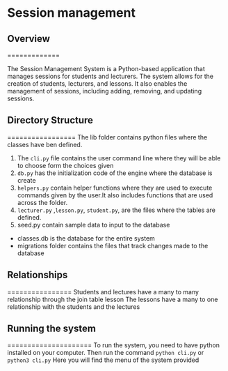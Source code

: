 # Session management

## Overview

=============

The Session Management System is a Python-based application that manages sessions for students and lecturers. The system allows for the creation of students, lecturers, and lessons.
It also enables the management of sessions, including adding, removing, and updating sessions.

## Directory Structure

=================
The lib folder contains python files where the classes have ben defined.

1. The `cli.py` file contains the user command line where they will be able to choose form the choices given
2. `db.py` has the initialization code of the engine where the database is create
3. `helpers.py` contain helper functions where they are used to execute commands given by the user.It also includes functions that are used across the folder.
4. `lecturer.py` ,`lesson.py`, `student.py`, are the files where the tables are defined.
5. seed.py contain sample data to input to the database

 - classes.db is the database for the entire system
 - migrations folder contains the files that track changes made to the database

## Relationships

================
Students and lectures have a many to many relationship through the join table lesson
The lessons have a many to one relationship with the students and the lectures

## Running the system

=====================
To run the system, you need to have python installed on your computer.
Then run the command `python cli.py` or `python3 cli.py`
Here you will find the menu of the system provided
